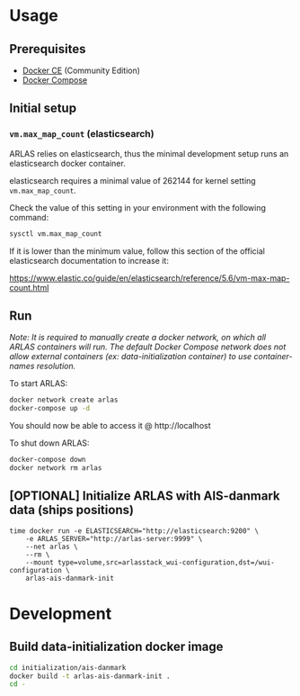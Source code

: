 # Usage

## Prerequisites

- [Docker CE](https://docs.docker.com/install/) (Community Edition)
- [Docker Compose](https://docs.docker.com/compose/install/)

## Initial setup

### `vm.max_map_count` (elasticsearch)

ARLAS relies on elasticsearch, thus the minimal development setup runs an elasticsearch docker container.

elasticsearch requires a minimal value of 262144 for kernel setting `vm.max_map_count`.

Check the value of this setting in your environment with the following command:

```bash
sysctl vm.max_map_count
```

If it is lower than the minimum value, follow this section of the official elasticsearch documentation to increase it:

https://www.elastic.co/guide/en/elasticsearch/reference/5.6/vm-max-map-count.html

## Run

*Note: It is required to manually create a docker network, on which all ARLAS containers will run. The default Docker Compose network does not allow external containers (ex: data-initialization container) to use container-names resolution.*

To start ARLAS:

```bash
docker network create arlas
docker-compose up -d
```

You should now be able to access it @ http://localhost

To shut down ARLAS:

```bash
docker-compose down
docker network rm arlas
```

## [OPTIONAL] Initialize ARLAS with AIS-danmark data (ships positions)

```
time docker run -e ELASTICSEARCH="http://elasticsearch:9200" \
    -e ARLAS_SERVER="http://arlas-server:9999" \
    --net arlas \
    --rm \
    --mount type=volume,src=arlasstack_wui-configuration,dst=/wui-configuration \
    arlas-ais-danmark-init
```

# Development

## Build data-initialization docker image

```bash
cd initialization/ais-danmark
docker build -t arlas-ais-danmark-init .
cd -
```
